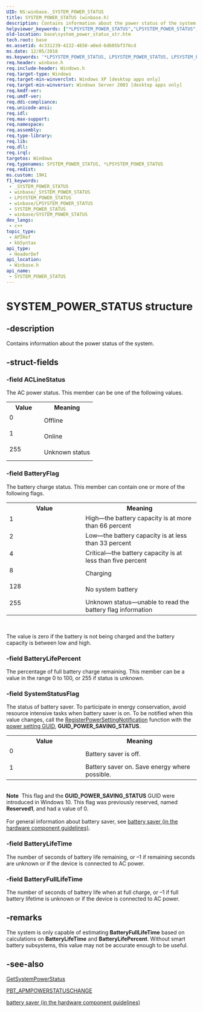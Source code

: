 ```yaml
---
UID: NS:winbase._SYSTEM_POWER_STATUS
title: SYSTEM_POWER_STATUS (winbase.h)
description: Contains information about the power status of the system.
helpviewer_keywords: ["*LPSYSTEM_POWER_STATUS","LPSYSTEM_POWER_STATUS","LPSYSTEM_POWER_STATUS structure pointer","SYSTEM_POWER_STATUS","SYSTEM_POWER_STATUS structure","_SYSTEM_POWER_STATUS","_win32_system_power_status_str","base.system_power_status_str","winbase/LPSYSTEM_POWER_STATUS","winbase/SYSTEM_POWER_STATUS"]
old-location: base\system_power_status_str.htm
tech.root: base
ms.assetid: 4c331239-4222-4650-a0ed-6d605bf376cd
ms.date: 12/05/2018
ms.keywords: '*LPSYSTEM_POWER_STATUS, LPSYSTEM_POWER_STATUS, LPSYSTEM_POWER_STATUS structure pointer, SYSTEM_POWER_STATUS, SYSTEM_POWER_STATUS structure, _SYSTEM_POWER_STATUS, _win32_system_power_status_str, base.system_power_status_str, winbase/LPSYSTEM_POWER_STATUS, winbase/SYSTEM_POWER_STATUS'
req.header: winbase.h
req.include-header: Windows.h
req.target-type: Windows
req.target-min-winverclnt: Windows XP [desktop apps only]
req.target-min-winversvr: Windows Server 2003 [desktop apps only]
req.kmdf-ver: 
req.umdf-ver: 
req.ddi-compliance: 
req.unicode-ansi: 
req.idl: 
req.max-support: 
req.namespace: 
req.assembly: 
req.type-library: 
req.lib: 
req.dll: 
req.irql: 
targetos: Windows
req.typenames: SYSTEM_POWER_STATUS, *LPSYSTEM_POWER_STATUS
req.redist: 
ms.custom: 19H1
f1_keywords:
 - _SYSTEM_POWER_STATUS
 - winbase/_SYSTEM_POWER_STATUS
 - LPSYSTEM_POWER_STATUS
 - winbase/LPSYSTEM_POWER_STATUS
 - SYSTEM_POWER_STATUS
 - winbase/SYSTEM_POWER_STATUS
dev_langs:
 - c++
topic_type:
 - APIRef
 - kbSyntax
api_type:
 - HeaderDef
api_location:
 - Winbase.h
api_name:
 - SYSTEM_POWER_STATUS
---
```


# SYSTEM_POWER_STATUS structure


## -description

Contains information about the power status of the system.

## -struct-fields

### -field ACLineStatus

The AC power status. This member can be one of the following values. 



<table>
<tr>
<th>Value</th>
<th>Meaning</th>
</tr>
<tr>
<td width="40%">
<dl>
<dt>0</dt>
</dl>
</td>
<td width="60%">
Offline

</td>
</tr>
<tr>
<td width="40%">
<dl>
<dt>1</dt>
</dl>
</td>
<td width="60%">
Online

</td>
</tr>
<tr>
<td width="40%">
<dl>
<dt>255</dt>
</dl>
</td>
<td width="60%">
Unknown status

</td>
</tr>
</table>

### -field BatteryFlag

The battery charge status. This member can contain one or more of the following flags. 



<table>
<tr>
<th>Value</th>
<th>Meaning</th>
</tr>
<tr>
<td width="40%">
<dl>
<dt>1</dt>
</dl>
</td>
<td width="60%">
High—the battery capacity is at more than 66 percent

</td>
</tr>
<tr>
<td width="40%">
<dl>
<dt>2</dt>
</dl>
</td>
<td width="60%">
Low—the battery capacity is at less than 33 percent

</td>
</tr>
<tr>
<td width="40%">
<dl>
<dt>4</dt>
</dl>
</td>
<td width="60%">
Critical—the battery capacity is at less than five percent

</td>
</tr>
<tr>
<td width="40%">
<dl>
<dt>8</dt>
</dl>
</td>
<td width="60%">
Charging

</td>
</tr>
<tr>
<td width="40%">
<dl>
<dt>128</dt>
</dl>
</td>
<td width="60%">
No system battery

</td>
</tr>
<tr>
<td width="40%">
<dl>
<dt>255</dt>
</dl>
</td>
<td width="60%">
Unknown status—unable to read the battery flag information

</td>
</tr>
</table>
 

The value is zero if the battery is not being charged and the battery capacity is between low and high.

### -field BatteryLifePercent

The percentage of full battery charge remaining. This member can be a value in the range 0 to 100, or 255 if status is unknown.

### -field SystemStatusFlag

The status of battery saver. To participate in energy conservation, avoid resource intensive tasks when battery saver is on. To be notified when this value changes, call the <a href="/windows/desktop/api/winuser/nf-winuser-registerpowersettingnotification">RegisterPowerSettingNotification</a> function with the <a href="/windows/desktop/Power/power-setting-guids">power setting GUID</a>, <b>GUID_POWER_SAVING_STATUS</b>. 

<table>
<tr>
<th>Value</th>
<th>Meaning</th>
</tr>
<tr>
<td width="40%">
<dl>
<dt>0</dt>
</dl>
</td>
<td width="60%">
Battery saver is off.

</td>
</tr>
<tr>
<td width="40%">
<dl>
<dt>1</dt>
</dl>
</td>
<td width="60%">
Battery saver on. Save energy where  possible.

</td>
</tr>
</table>
 

<div class="alert"><b>Note</b>  This flag and the <b>GUID_POWER_SAVING_STATUS</b> GUID were introduced in Windows 10. This flag was previously reserved, named <b>Reserved1</b>, and had a value of 0.</div>
<div> </div>
For general information about battery saver, see <a href="/windows-hardware/design/component-guidelines/battery-saver">battery saver (in the hardware component guidelines)</a>.

### -field BatteryLifeTime

The number of seconds of battery life remaining, or –1 if remaining seconds are unknown or if the device is connected to AC power.

### -field BatteryFullLifeTime

The number of seconds of battery life when at full charge, or –1 if full battery lifetime is unknown or if the device is connected to AC power.

## -remarks

The system is only capable of estimating <b>BatteryFullLifeTime</b> based on calculations on <b>BatteryLifeTime</b> and <b>BatteryLifePercent</b>. Without smart battery subsystems, this value may not be accurate enough to be useful.

## -see-also

<a href="/windows/desktop/api/winbase/nf-winbase-getsystempowerstatus">GetSystemPowerStatus</a>



<a href="/windows/desktop/Power/pbt-apmpowerstatuschange">PBT_APMPOWERSTATUSCHANGE</a>



<a href="/windows-hardware/design/component-guidelines/battery-saver">battery saver (in the hardware component guidelines)</a>